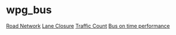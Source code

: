 # wpg_bus
[Road Network](https://data.winnipeg.ca/Streets/LRS-Road-Network/jwfi-vjqw)
[Lane Closure](https://data.winnipeg.ca/Transportation-Planning-Traffic-Management/Lane-Closure/h367-iifg)
[Traffic Count](https://data.winnipeg.ca/Transportation-Planning-Traffic-Management/Permanent-Count-Station-Traffic-Counts/46sc-6jrs)
[Bus on time performance]()
